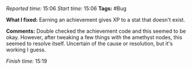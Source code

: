 
*Reported time:* 15:06
*Start time:* 15:06
**Tags:** #Bug

**What I fixed:**
Earning an achievement gives XP to a stat that doesn't exist.

**Comments:**
Double checked the achievement code and this seemed to be okay. However, after tweaking a few things with the amethyst nodes, this seemed to resolve itself. Uncertain of the cause or resolution, but it's working I guess.

*Finish time:* 15:19